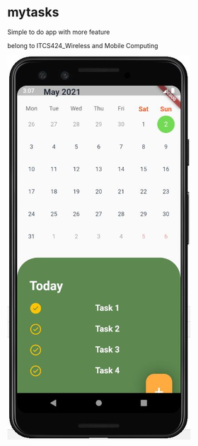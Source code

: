 # mytasks

Simple to do app with more feature

belong to ITCS424_Wireless and Mobile Computing

<img src="ui1.jpg" alt="My Tasks">
